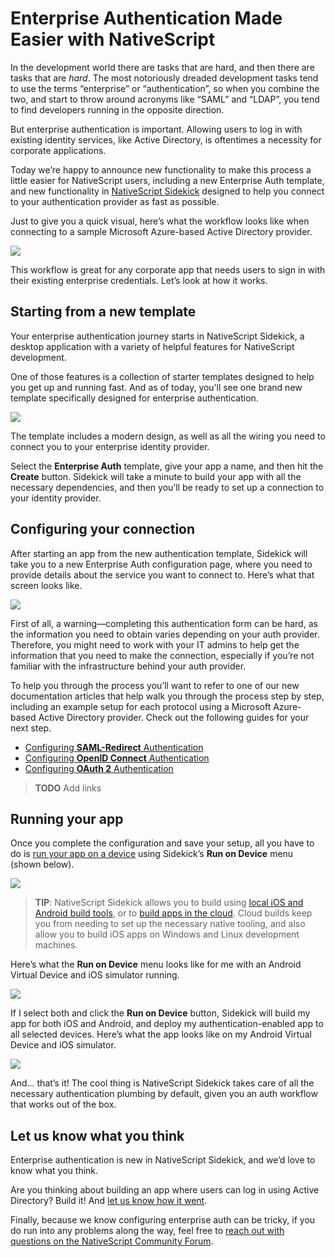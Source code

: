 # Enterprise Authentication Made Easier with NativeScript

In the development world there are tasks that are hard, and then there are tasks that are _hard_. The most notoriously dreaded development tasks tend to use the terms “enterprise” or “authentication”, so when you combine the two, and start to throw around acronyms like “SAML” and “LDAP”, you tend to find developers running in the opposite direction.

But enterprise authentication is important. Allowing users to log in with existing identity services, like Active Directory, is oftentimes a necessity for corporate applications.

Today we’re happy to announce new functionality to make this process a little easier for NativeScript users, including a new Enterprise Auth template, and new functionality in [NativeScript Sidekick](https://www.nativescript.org/nativescript-sidekick) designed to help you connect to your authentication provider as fast as possible.

Just to give you a quick visual, here’s what the workflow looks like when connecting to a sample Microsoft Azure-based Active Directory provider.

![](auth-flow.png)

This workflow is great for any corporate app that needs users to sign in with their existing enterprise credentials. Let’s look at how it works.

## Starting from a new template

Your enterprise authentication journey starts in NativeScript Sidekick, a desktop application with a variety of helpful features for NativeScript development.

One of those features is a collection of starter templates designed to help you get up and running fast. And as of today, you’ll see one brand new template specifically designed for enterprise authentication.

![](sidekick-templates.png)

The template includes a modern design, as well as all the wiring you need to connect you to your enterprise identity provider.

Select the **Enterprise Auth** template, give your app a name, and then hit the **Create** button. Sidekick will take a minute to build your app with all the necessary dependencies, and then you’ll be ready to set up a connection to your identity provider.

## Configuring your connection

After starting an app from the new authentication template, Sidekick will take you to a new Enterprise Auth configuration page, where you need to provide details about the service you want to connect to. Here’s what that screen looks like.

![](enterprise-auth-screen.png)

First of all, a warning—completing this authentication form can be hard, as the information you need to obtain varies depending on your auth provider. Therefore, you might need to work with your IT admins to help get the information that you need to make the connection, especially if you’re not familiar with the infrastructure behind your auth provider.

To help you through the process you’ll want to refer to one of our new documentation articles that help walk you through the process step by step, including an example setup for each protocol using a Microsoft Azure-based Active Directory provider. Check out the following guides for your next step.

* [Configuring **SAML-Redirect** Authentication]()
* [Configuring **OpenID Connect** Authentication]()
* [Configuring **OAuth 2** Authentication]()

> **TODO** Add links

## Running your app

Once you complete the configuration and save your setup, all you have to do is [run your app on a device](https://docs.nativescript.org/sidekick/user-guide/run-app/run-app-on-device) using Sidekick’s **Run on Device** menu (shown below).

![](run-on-device.png)

> **TIP**: NativeScript Sidekick allows you to build using [local iOS and Android build tools](https://docs.nativescript.org/start/quick-setup), or to [build apps in the cloud](https://docs.nativescript.org/sidekick/user-guide/build-app/cloud-build). Cloud builds keep you from needing to set up the necessary native tooling, and also allow you to build iOS apps on Windows and Linux development machines.

Here’s what the **Run on Device** menu looks like for me with an Android Virtual Device and iOS simulator running.

![](devices.png)

If I select both and click the **Run on Device** button, Sidekick will build my app for both iOS and Android, and deploy my authentication-enabled app to all selected devices. Here’s what the app looks like on my Android Virtual Device and iOS simulator.

![](emulators.png)

And... that’s it! The cool thing is NativeScript Sidekick takes care of all the necessary authentication plumbing by default, given you an auth workflow that works out of the box.

## Let us know what you think

Enterprise authentication is new in NativeScript Sidekick, and we’d love to know what you think.

Are you thinking about building an app where users can log in using Active Directory? Build it! And [let us know how it went](https://github.com/NativeScript/sidekick-feedback/issues).

Finally, because we know configuring enterprise auth can be tricky, if you do run into any problems along the way, feel free to [reach out with questions on the NativeScript Community Forum](https://discourse.nativescript.org/c/Sidekick).

